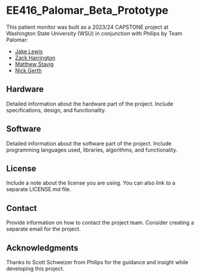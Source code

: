 # EE416_Palomar_Beta_Prototype
This patient monitor was built as a 2023/24 CAPSTONE project at Washington State University (WSU) in conjunction with Philips by Team Palomar:
- [Jake Lewis](https://github.com/Jakelewis17)
- [Zack Harrington](https://github.com/ZackHarrington)
- [Matthew Stavig](https://github.com/matthewstavig7)
- [Nick Gerth](https://github.com/Sythianis)

## Hardware
Detailed information about the hardware part of the project. Include specifications, design, and functionality.

## Software
Detailed information about the software part of the project. Include programming languages used, libraries, algorithms, and functionality.

## License
Include a note about the license you are using. You can also link to a separate LICENSE.md file.

## Contact
Provide information on how to contact the project team. Consider creating a separate email for the project.

## Acknowledgments
Thanks to Scott Schweizer from Philips for the guidance and insight while developing this project.
